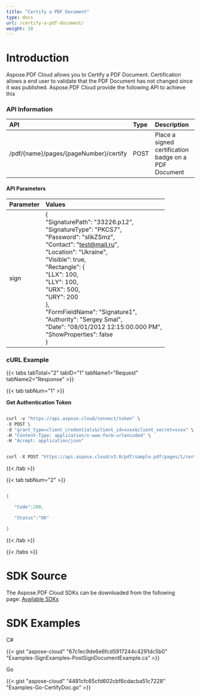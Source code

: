 ```yaml
---
title: "Certify a PDF Document"
type: docs
url: /certify-a-pdf-document/
weight: 10
---
```


# **Introduction**
Aspose.PDF Cloud allows you to Certify a PDF Document. Certification allows a end user to validate that the PDF Document has not changed since it was published. Aspose.PDF Cloud provide the following API to achieve this
### **API Information**

|**API**|**Type**|**Description**|**Swagger Link**|
| :- | :- | :- | :- |
|/pdf/{name}/pages/{pageNumber}/certify|POST|Place a signed certification badge on a PDF Document|[PostPageCertify](https://apireference.aspose.cloud/pdf/#/Pages/PostPageCertify)|
#### **API Parameters**

|**Parameter**|**Values**|
| :- | :- |
|sign|{<br>"SignaturePath": "33226.p12",<br>"SignatureType": "PKCS7",<br>"Password": "sIikZSmz",<br>"Contact": "[test@mail.ru](/mailto-test@mail-ru/)",<br>"Location": "Ukraine",<br>"Visible": true,<br>"Rectangle": {<br>"LLX": 100,<br>"LLY": 100,<br>"URX": 500,<br>"URY": 200<br>},<br>"FormFieldName": "Signature1",<br>"Authority": "Sergey Smal",<br>"Date": "08/01/2012 12:15:00.000 PM",<br>"ShowProperties": false<br>}|
### **cURL Example**
{{< tabs tabTotal="2" tabID="1" tabName1="Request" tabName2="Response" >}}

{{< tab tabNum="1" >}}

**Get Authentication Token**

```java

curl -v "https://api.aspose.cloud/connect/token" \
-X POST \
-d "grant_type=client_credentials&client_id=xxxx&client_secret=xxxx" \
-H "Content-Type: application/x-www-form-urlencoded" \
-H "Accept: application/json"

```

```java

curl -X POST "https://api.aspose.cloud/v3.0/pdf/sample.pdf/pages/1/certify?docMdpAccessPermissionType=FillingInForms" -H "accept: application/json" -H "authorization: Bearer eyJhbGciOiJSUzI1NiIsInR5cCI6IkpXVCJ9.eyJuYmYiOjE1NjY5MzMwOTUsImV4cCI6MTU2NzAxOTQ5NSwiaXNzIjoiaHR0cHM6Ly9hcGkuYXNwb3NlLmNsb3VkIiwiYXVkIjpbImh0dHBzOi8vYXBpLmFzcG9zZS5jbG91ZC9yZXNvdXJjZXMiLCJhcGkucGxhdGZvcm0iLCJhcGkucHJvZHVjdHMiXSwiY2xpZW50X2lkIjoiOWYwYjI2ZDEtMGYxZi00MDNiLTliYTQtMTMzMzk4MGFjNmRiIiwiY2xpZW50X2lkU3J2SWQiOiIiLCJzY29wZSI6WyJhcGkucGxhdGZvcm0iLCJhcGkucHJvZHVjdHMiXX0.KJlGHaNr22yBubDajw332H7crzhU7pxT_a_iXLARQQ9zoiVBXZbvbbDUFnNzoWSbjP-4482Sy_e3Lss4pRpI7eQXR_hEolamgQeki-krxQtofuzTtgXX9oSZVFbYt8Q9WQZyTTfCshQ5oQWq4VRxSgu2cvRp354BqSV4E1fxtQ5qX6a-iQNmwqoGlCQv0t2vDeYWjhqAOA-bkB5cC5xOGpy-TyLdPdVa8Xh7XBRGRY2WYCdn_dNnQrz2ItGJTVuMWTRjvIwcg7_qKAOE0q9whEWioWUMLPmYVEmeqJKudSXsZTy6s_nS_jDNXvdeDZDJgAf4bLKqxscCqJDgLmWk1w" -H "Content-Type: application/json" -d "{ \"SignaturePath\": \"33226.p12\", \"SignatureType\": \"PKCS7\", \"Password\": \"sIikZSmz\", \"Contact\": \"test@mail.ru\", \"Location\": \"Ukraine\", \"Visible\": true, \"Rectangle\": { \"LLX\": 100, \"LLY\": 100, \"URX\": 500, \"URY\": 200 }, \"FormFieldName\": \"Signature1\", \"Authority\": \"Sergey Smal\", \"Date\": \"08/01/2012 12:15:00.000 PM\", \"ShowProperties\": false}"

```

{{< /tab >}}

{{< tab tabNum="2" >}}

```java

{

   "Code":200,

   "Status":"OK"

}

```

{{< /tab >}}

{{< /tabs >}}
# **SDK Source**
The Aspose.PDF Cloud SDKs can be downloaded from the following page: [Available SDKs](/pdf/available-sdks/)
# **SDK Examples**


C#

{{< gist "aspose-cloud" "67c1ec9de6e6fcd5917244c4291dc5b0" "Examples-SignExamples-PostSignDocumentExample.cs" >}}



Go

{{< gist "aspose-cloud" "4481cfc65cfd602cbf6cdacba51c7228" "Examples-Go-CertifyDoc.go" >}}
